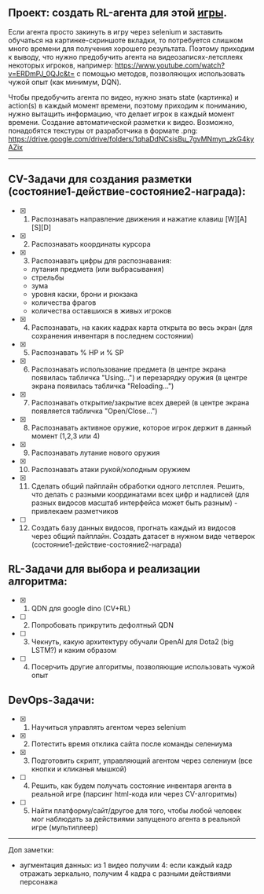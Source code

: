 ## Проект: создать RL-агента для этой [игры](https://https://surviv.io/).

Если агента просто закинуть в игру через selenium и заставить обучаться на картинке-скриншоте вкладки, то потребуется слишком много времени для получения хорошего результата. Поэтому приходим к выводу, что нужно предобучить агента на видеозаписях-летсплеях некоторых игроков, например: https://www.youtube.com/watch?v=ERDmPJ_0QJc&t= с помощью методов, позволяющих использовать чужой опыт (как минимум, DQN).

Чтобы предобучить агента по видео, нужно знать state (картинка) и action(s) в каждый момент времени, поэтому приходим к пониманию, нужно вытащить информацию, что делает игрок в каждый момент времени. 
Создание автоматической разметки к видео. Возможно, понадобятся текстуры от разработчика в формате .png: https://drive.google.com/drive/folders/1qhaDdNCsisBu_7gvMNmyn_zkG4kyAZix
______________________________________________________________________________

## CV-Задачи для создания разметки (состояние1-действие-состояние2-награда):
- [x] 1)  Распознавать направление движения и нажатие клавиш [W][A][S][D]
- [x] 2)  Распознавать координаты курсора
- [x] 3)	Распознавать цифры для распознавания:
  - лутания предмета (или выбрасывания)
  - стрельбы
  - зума
  - уровня каски, брони и рюкзака
  - количества фрагов
  - количества оставшихся в живых игроков
- [x] 4) Распознавать, на каких кадрах карта открыта во весь экран (для сохранения инвентаря в последнем состоянии)
- [x] 5) Распознавать % HP и % SP
- [x] 6) Распознавать использование предмета (в центре экрана появилась табличка "Using...") и перезарядку оружия (в центре экрана появилась табличка "Reloading...")
- [x] 7) Распознавать открытие/закрытие всех дверей (в центре экрана появляется табличка "Open/Close...")
- [x] 8) Распознавать активное оружие, которое игрок держит в данный момент (1,2,3 или 4)
- [x] 9) Распознавать лутание нового оружия 
- [x] 10) Распознавать атаки рукой/холодным оружием
- [x] 11)	Сделать общий пайплайн обработки одного летсплея. Решить, что делать с разными координатами всех цифр и надписей (для разных видосов масштаб интерфейса может быть разным) - привлекаем разметчиков 
- [ ] 12)	Создать базу данных видосов, прогнать каждый из видосов через общий пайплайн. Создать датасет в нужном виде четверок (состояние1-действие-состояние2-награда)

## RL-Задачи для выбора и реализации алгоритма:
- [x] 1) QDN для google dino (CV+RL)
- [ ] 2) Попробовать прикрутить дефолтный QDN
- [ ] 3) Чекнуть, какую архитектуру обучали OpenAI для Dota2 (big LSTM?) и каким образом
- [ ] 4) Посерчить другие алгоритмы, позволяющие использовать чужой опыт

## DevOps-Задачи:
- [x] 1) Научиться управлять агентом через selenium
- [x] 2) Потестить время отклика сайта после команды селениума
- [x] 3) Подготовить скрипт, управляющий агентом через селениум (все кнопки и кликанья мышкой)
- [ ] 4) Решить, как будем получать состояние инвентаря агента в реальной игре (парсинг html-кода или через CV-алгоритмы)
- [ ] 5) Найти платформу/сайт/другое для того, чтобы любой человек мог наблюдать за действиями запущеного агента в реальной игре (мультиплеер)

______________________________________________________________________________
Доп заметки:
- аугментация данных: из 1 видео получим 4: если каждый кадр отражать зеркально, получим 4 кадра с разными действиями персонажа
